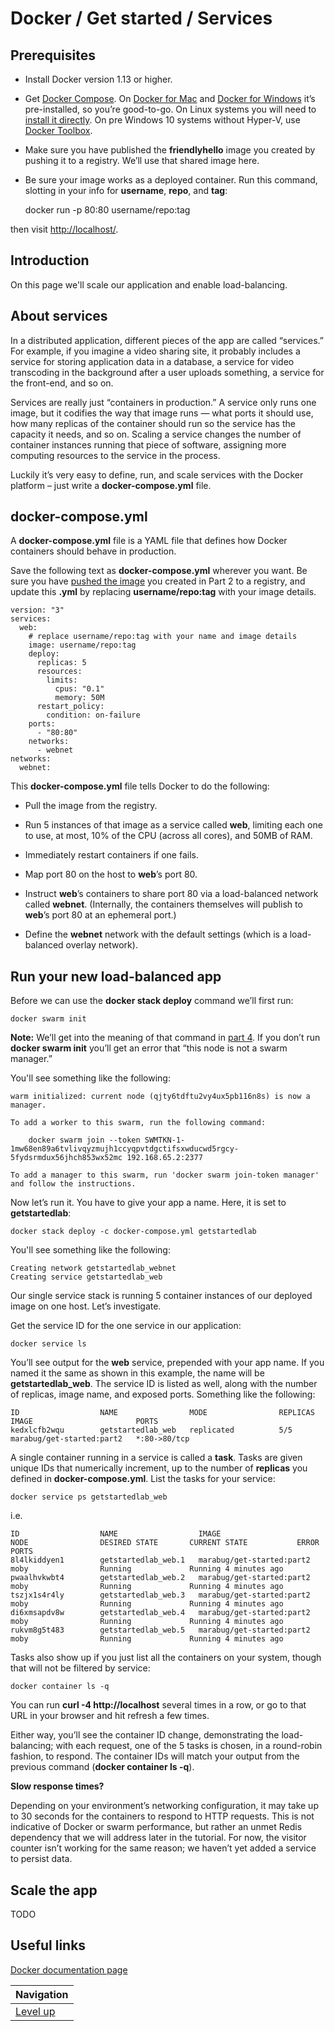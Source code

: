 # Docker / Get started / Services #

## Prerequisites ##

* Install Docker version 1.13 or higher.

* Get [Docker Compose](https://docs.docker.com/compose/overview/). On [Docker for Mac](https://docs.docker.com/docker-for-mac/) and [Docker for Windows](https://docs.docker.com/docker-for-windows/) it’s pre-installed, so you’re good-to-go. On Linux systems you will need to [install it directly](https://github.com/docker/compose/releases). On pre Windows 10 systems without Hyper-V, use [Docker Toolbox](https://docs.docker.com/toolbox/overview/).

* Make sure you have published the **friendlyhello** image you created by pushing it to a registry. We’ll use that shared image here.

* Be sure your image works as a deployed container. Run this command, slotting in your info for **username**, **repo**, and **tag**:

    docker run -p 80:80 username/repo:tag

then visit [http://localhost/](http://localhost/).

## Introduction ##

On this page we'll scale our application and enable load-balancing.

## About services ##

In a distributed application, different pieces of the app are called “services.” For example, if you imagine a video sharing site, it probably includes a service for storing application data in a database, a service for video transcoding in the background after a user uploads something, a service for the front-end, and so on.

Services are really just “containers in production.” A service only runs one image, but it codifies the way that image runs — what ports it should use, how many replicas of the container should run so the service has the capacity it needs, and so on. Scaling a service changes the number of container instances running that piece of software, assigning more computing resources to the service in the process.

Luckily it’s very easy to define, run, and scale services with the Docker platform – just write a **docker-compose.yml** file.

## docker-compose.yml ##

A **docker-compose.yml** file is a YAML file that defines how Docker containers should behave in production.

Save the following text as **docker-compose.yml** wherever you want. Be sure you have [pushed the image](../share-image/README.md) you created in Part 2 to a registry, and update this **.yml** by replacing **username/repo:tag** with your image details.

    version: "3"
    services:
      web:
        # replace username/repo:tag with your name and image details
        image: username/repo:tag
        deploy:
          replicas: 5
          resources:
            limits:
              cpus: "0.1"
              memory: 50M
          restart_policy:
            condition: on-failure
        ports:
          - "80:80"
        networks:
          - webnet
    networks:
      webnet:

This **docker-compose.yml** file tells Docker to do the following:

* Pull the image from the registry.

* Run 5 instances of that image as a service called **web**, limiting each one to use, at most, 10% of the CPU (across all cores), and 50MB of RAM.

* Immediately restart containers if one fails.

* Map port 80 on the host to **web**’s port 80.

* Instruct **web**’s containers to share port 80 via a load-balanced network called **webnet**. (Internally, the containers themselves will publish to **web**’s port 80 at an ephemeral port.)

* Define the **webnet** network with the default settings (which is a load-balanced overlay network).

## Run your new load-balanced app ##

Before we can use the **docker stack deploy** command we’ll first run:

    docker swarm init

**Note:** We’ll get into the meaning of that command in [part 4](../swarms/README.md). If you don’t run **docker swarm init** you’ll get an error that “this node is not a swarm manager.”

You'll see something like the following:

    warm initialized: current node (qjty6tdftu2vy4ux5pb116n8s) is now a manager.

    To add a worker to this swarm, run the following command:

        docker swarm join --token SWMTKN-1-1mw68en89a6tvlivqyzmujh1ccyqpvtdgctifsxwducwd5rgcy-5fydsrmdux56jhch853wx52mc 192.168.65.2:2377

    To add a manager to this swarm, run 'docker swarm join-token manager' and follow the instructions.

Now let’s run it. You have to give your app a name. Here, it is set to **getstartedlab**:

    docker stack deploy -c docker-compose.yml getstartedlab

You'll see something like the following:

    Creating network getstartedlab_webnet
    Creating service getstartedlab_web


Our single service stack is running 5 container instances of our deployed image on one host. Let’s investigate.

Get the service ID for the one service in our application:

    docker service ls

You’ll see output for the **web** service, prepended with your app name. If you named it the same as shown in this example, the name will be **getstartedlab_web**. The service ID is listed as well, along with the number of replicas, image name, and exposed ports. Something like the following:

    ID                  NAME                MODE                REPLICAS            IMAGE                       PORTS
    kedxlcfb2wqu        getstartedlab_web   replicated          5/5                 marabug/get-started:part2   *:80->80/tcp

A single container running in a service is called a **task**. Tasks are given unique IDs that numerically increment, up to the number of **replicas** you defined in **docker-compose.yml**. List the tasks for your service:

    docker service ps getstartedlab_web

i.e.

    ID                  NAME                  IMAGE                       NODE                DESIRED STATE       CURRENT STATE           ERROR               PORTS
    8l4lkiddyen1        getstartedlab_web.1   marabug/get-started:part2   moby                Running             Running 4 minutes ago
    pwaalhvkwbt4        getstartedlab_web.2   marabug/get-started:part2   moby                Running             Running 4 minutes ago
    tszjx1s4r4ly        getstartedlab_web.3   marabug/get-started:part2   moby                Running             Running 4 minutes ago
    di6xmsapdv8w        getstartedlab_web.4   marabug/get-started:part2   moby                Running             Running 4 minutes ago
    rukvm8g5t483        getstartedlab_web.5   marabug/get-started:part2   moby                Running             Running 4 minutes ago

Tasks also show up if you just list all the containers on your system, though that will not be filtered by service:

    docker container ls -q

You can run **curl -4 http://localhost** several times in a row, or go to that URL in your browser and hit refresh a few times.

Either way, you’ll see the container ID change, demonstrating the load-balancing; with each request, one of the 5 tasks is chosen, in a round-robin fashion, to respond. The container IDs will match your output from the previous command (**docker container ls -q**).

**Slow response times?**

Depending on your environment’s networking configuration, it may take up to 30 seconds for the containers to respond to HTTP requests. This is not indicative of Docker or swarm performance, but rather an unmet Redis dependency that we will address later in the tutorial. For now, the visitor counter isn’t working for the same reason; we haven’t yet added a service to persist data.

## Scale the app ##

TODO

## Useful links ##

[Docker documentation page](https://docs.docker.com/get-started/part3/)

| Navigation               |
| ------------------------ |
| [Level up](../README.md) |
